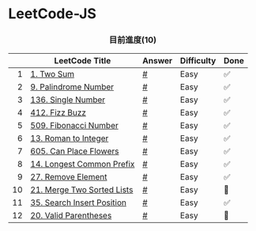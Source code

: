 # LeetCode-JS



<h3 style="text-align:center;">目前進度(10)</h3>

|  | LeetCode Title | Answer | Difficulty | Done |
|----:|-------|:-----------|:-----------|:----|
| 1 | [1. Two Sum](https://leetcode.com/problems/two-sum/)| [#](https://github.com/MoreCoke/leetcode-js/blob/main/problems/1-two-sum.js) | Easy | :white_check_mark: |
| 2 | [9. Palindrome Number](https://leetcode.com/problems/palindrome-number/)| [#](https://github.com/MoreCoke/leetcode-js/blob/main/problems/9-palindrome-number.js) | Easy | :white_check_mark: |
| 3 | [136. Single Number](https://leetcode.com/problems/single-number/)| [#](https://github.com/MoreCoke/leetcode-js/blob/main/problems/136-single-number.js) | Easy | :white_check_mark: |
| 4 | [412. Fizz Buzz](https://leetcode.com/problems/fizz-buzz/)| [#](https://github.com/MoreCoke/leetcode-js/blob/main/problems/412-fizz-buzz.js) | Easy | :white_check_mark: |
| 5 | [509. Fibonacci Number](https://leetcode.com/problems/fibonacci-number/)| [#](https://github.com/MoreCoke/leetcode-js/blob/main/problems/509-fibonacci-number.js) | Easy | :white_check_mark: |
| 6 | [13. Roman to Integer](https://leetcode.com/problems/roman-to-integer/)| [#](https://github.com/MoreCoke/leetcode-js/blob/main/problems/13-roman-to-integer.js) | Easy | :white_check_mark: |
| 7 | [605. Can Place Flowers](https://leetcode.com/problems/can-place-flowers/)| [#](https://github.com/MoreCoke/leetcode-js/blob/main/problems/605-can-place-flowers.js) | Easy | :white_check_mark: |
| 8 | [14. Longest Common Prefix](https://leetcode.com/problems/longest-common-prefix/)| [#](https://github.com/MoreCoke/leetcode-js/blob/main/problems/14-longest-common-prefix.js) | Easy | :white_check_mark: |
| 9 | [27. Remove Element](https://leetcode.com/problems/remove-element/)| [#](https://github.com/MoreCoke/leetcode-js/blob/main/problems/27-remove-element.js) | Easy | :white_check_mark: |
| 10 | [21. Merge Two Sorted Lists](https://leetcode.com/problems/merge-two-sorted-lists/)| [#](https://github.com/MoreCoke/leetcode-js/blob/main/problems/21-merge-two-sorted-lists.js) | Easy | :white_square_button: |
| 11 | [35. Search Insert Position](https://leetcode.com/problems/search-insert-position/)| [#](https://github.com/MoreCoke/leetcode-js/blob/main/problems/35-search-insert-position.js) | Easy | :white_check_mark: |
| 12 | [20. Valid Parentheses](https://leetcode.com/problems/valid-parentheses/)| [#](https://github.com/MoreCoke/leetcode-js/blob/main/problems/20-valid-parentheses.js) | Easy | :white_square_button: |
